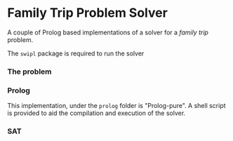 # Family Trip Problem Solver

A couple of Prolog based implementations of a solver for a *family trip* problem.

The `swipl` package is required to run the solver

### The problem

### Prolog

This implementation, under the `prolog` folder is "Prolog-pure". A shell script is
provided to aid the compilation and execution of the solver.



### SAT
